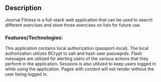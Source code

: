 ## Description

Journal Fitness is a full-stack web application that can be used to search different exercises and store those exercises on lists for future use.

### Features/Technologies:

This application contains local authorization (passport-local). The local authorization utilizes BCrypt to salt and hash user passwprds. Flash messages are utilized for alerting users of the various actions that they perform in the application. Sessions is also utilized to keep users logged in while using the application. Pages with content will not render without the user being logged in.